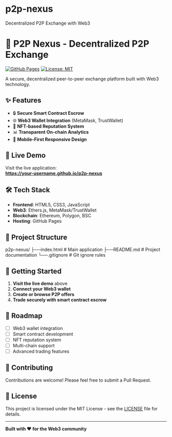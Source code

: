 # p2p-nexus
Decentralized P2P Exchange with Web3
# 🎯 P2P Nexus - Decentralized P2P Exchange

[![GitHub Pages](https://img.shields.io/badge/GitHub-Pages-brightgreen)](https://your-username.github.io/p2p-nexus)
[![License: MIT](https://img.shields.io/badge/License-MIT-blue.svg)](https://opensource.org/licenses/MIT)

A secure, decentralized peer-to-peer exchange platform built with Web3 technology.

## ✨ Features

- 🔒 **Secure Smart Contract Escrow**
- 🌐 **Web3 Wallet Integration** (MetaMask, TrustWallet)
- 💎 **NFT-based Reputation System**
- 📊 **Transparent On-chain Analytics**
- 📱 **Mobile-First Responsive Design**

## 🚀 Live Demo

Visit the live application:  
**https://your-username.github.io/p2p-nexus**

## 🛠️ Tech Stack

- **Frontend**: HTML5, CSS3, JavaScript
- **Web3**: Ethers.js, MetaMask/TrustWallet
- **Blockchain**: Ethereum, Polygon, BSC
- **Hosting**: GitHub Pages

## 📁 Project Structure
p2p-nexus/
├──index.html          # Main application
├──README.md           # Project documentation
└──.gitignore          # Git ignore rules
## 🎯 Getting Started

1. **Visit the live demo** above
2. **Connect your Web3 wallet**
3. **Create or browse P2P offers**
4. **Trade securely with smart contract escrow**

## 🔮 Roadmap

- [ ] Web3 wallet integration
- [ ] Smart contract development
- [ ] NFT reputation system
- [ ] Multi-chain support
- [ ] Advanced trading features

## 🤝 Contributing

Contributions are welcome! Please feel free to submit a Pull Request.

## 📄 License

This project is licensed under the MIT License - see the [LICENSE](LICENSE) file for details.

---

**Built with ❤️ for the Web3 community**
